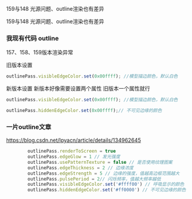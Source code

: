 159与148  光源问题、outline渲染也有差异


159与148  光源问题、outline渲染也有差异


### 我现有代码 outline   

157、158、159版本渲染异常


旧版本设置
```js
outlinePass.visibleEdgeColor.set(0x00ffff); //模型描边颜色，默认白色          

```



新版本设置   新版本好像需要设置两个属性  旧版本一个属性就行
```js
outlinePass.visibleEdgeColor.set(0x00ffff); //模型描边颜色，默认白色          

outlinePass.hiddenEdgeColor.set(0x00ffff);// 不可见边缘的颜色
```



### 一片outline文章

https://blog.csdn.net/lpyacn/article/details/134962645
```js
        outlinePass.renderToScreen = true
        outlinePass.edgeGlow = 1 // 发光强度
        outlinePass.usePatternTexture = false // 是否使用纹理图案
        outlinePass.edgeThickness = 2 // 边缘浓度
        outlinePass.edgeStrength = 5 // 边缘的强度，值越高边框范围越大
        outlinePass.pulsePeriod = 2// 闪烁频率，值越大频率越低
        outlinePass.visibleEdgeColor.set('#ffff00') // 呼吸显示的颜色
        outlinePass.hiddenEdgeColor.set('#ff0000') // 不可见边缘的颜色
```

